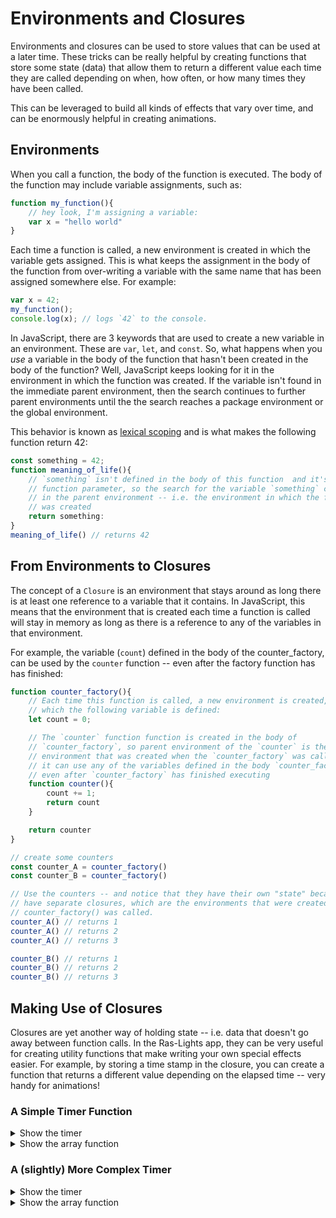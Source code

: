 # Environments and Closures

Environments and closures can be used to store values that can be used at a
later time.  These tricks can be really helpful by creating functions that store
some state (data) that allow them to return a different value each time they are
called depending on when, how often, or how many times they have been called.

This can be leveraged to build all kinds of effects that vary over time, and can
be enormously helpful in creating animations.

## Environments

When you call a function, the body of the function is executed. The body of
the function may include variable assignments, such as:

```ts
function my_function(){
    // hey look, I'm assigning a variable: 
    var x = "hello world"
}
```

Each time a function is called, a new environment is created in which the
variable gets assigned. This is what keeps the assignment in the body of the
function from over-writing a variable with the same name that has been assigned
somewhere else.  For example:

```ts
var x = 42;
my_function();
console.log(x); // logs `42` to the console.
```

In JavaScript, there are 3 keywords that are used to create a new variable in
an environment. These are `var`, `let`, and `const`.  So, what happens when you
*use* a variable in the body of the function that hasn't been created in the
body of the function? Well, JavaScript keeps looking for it in the environment in
which the function was created.  If the variable isn't found in the immediate
parent environment, then the search continues to further parent environments
until the the search reaches a package environment or the global environment.

This behavior is known as [lexical
scoping](https://en.wikipedia.org/wiki/Scope_(computer_science)#Lexical_scope)
and is what makes the following function return 42:

```ts
const something = 42;
function meaning_of_life(){
    // `something` isn't defined in the body of this function  and it's not a
    // function parameter, so the search for the variable `something` continues
    // in the parent environment -- i.e. the environment in which the function
    // was created
    return something:
}
meaning_of_life() // returns 42
```

## From Environments to Closures

The concept of a `Closure` is an environment that stays around as long there is
at least one reference to a variable that it contains.  In JavaScript, this
means that the environment that is created each time a function is called will
stay in memory as long as there is a reference to any of the variables in that
environment. 

For example, the variable (`count`) defined in the body of the counter_factory,
can be used by the `counter` function -- even after the factory function has has
finished:

```ts
function counter_factory(){
    // Each time this function is called, a new environment is created,  in
    // which the following variable is defined:
    let count = 0;

    // The `counter` function function is created in the body of
    // `counter_factory`, so parent environment of the `counter` is the
    // environment that was created when the `counter_factory` was called, and
    // it can use any of the variables defined in the body `counter_factory` --
    // even after `counter_factory` has finished executing
    function counter(){
        count += 1;
        return count
    }

    return counter
}

// create some counters
const counter_A = counter_factory()
const counter_B = counter_factory()

// Use the counters -- and notice that they have their own "state" because they
// have separate closures, which are the environments that were created each time 
// counter_factory() was called.
counter_A() // returns 1
counter_A() // returns 2
counter_A() // returns 3

counter_B() // returns 1
counter_B() // returns 2
counter_B() // returns 3
```

## Making Use of Closures

Closures are yet another way of holding state -- i.e. data that doesn't go away 
between function calls.  In the Ras-Lights app, they can be very useful for
creating utility functions that make writing your own special effects easier.
For example, by storing a time stamp in the closure, you can create a function
that returns a different value depending on the elapsed time -- very handy for
animations!

### A Simple Timer Function

<details>
<summary>Show the timer</summary>

```ts
function simple_timer(period=3000, range=5){
    const start_time = +new Date;

    return () => {
        const now = +new Date;
        const elapsed_time = now - start_time
        const fraction_of_period_elapsed = (elapsed_time % period) / period
        return Math.floor(fraction_of_period_elapsed * range)
    }
}
```
</details>

<output name="simple_timer"/>

<details>
<summary>Show the array function</summary>

```ts
function index_based_timer(period=3000, range=5){
    const index_timer = simple_timer(period, range)

    return () => {
        const out = new Array(range).fill(0)
        out[index_timer()] = 1
        return out
    }
}
```
</details>

<output name="index_based_timer"/>


### A (slightly) More Complex Timer

<details>
<summary>Show the timer</summary>

```ts
interface IProgress { 
    index: number;  // ranges between 0 and count - 1
    cycle: number;  // Counts the number of times the timer has cycled through
}

function base_timer(period: number, count: number): { (): IProgress } {
    const start_time = +new Date();

    return () => {
        const delta = (+new Date() - start_time) / (period);
        const index = Math.floor(delta * count) % count;
        const cycle = Math.floor(delta);
        return { index, cycle };
    };
}
```

</details>

<output name="complex_timer"/>

<details>
<summary>Show the array function</summary>

```ts
function zig_zag(period=3000, range=5) {
    const timer = complex_timer(period, range)

    return () => {
        const { index, cycle } = timer()
        const out = new Array(range)
        for (let j = 0; j < range; j++)
            out[j] = (cycle % 2) ^ +(j % range > index)
        return out;
    }
}
```

</details>

<output name="zig_zag"/>
